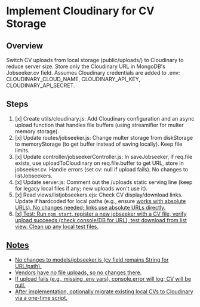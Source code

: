 # Implement Cloudinary for CV Storage

## Overview
Switch CV uploads from local storage (public/uploads/) to Cloudinary to reduce server size. Store only the Cloudinary URL in MongoDB's Jobseeker.cv field. Assumes Cloudinary credentials are added to .env: CLOUDINARY_CLOUD_NAME, CLOUDINARY_API_KEY, CLOUDINARY_API_SECRET.

## Steps
1. [x] Create utils/cloudinary.js: Add Cloudinary configuration and an async upload function that handles file buffers (using streamifier for multer memory storage).
2. [x] Update routes/jobseeker.js: Change multer storage from diskStorage to memoryStorage (to get buffer instead of saving locally). Keep file limits.
3. [x] Update controller/jobseekerController.js: In saveJobseeker, if req.file exists, use uploadToCloudinary on req.file.buffer to get URL, store in jobseeker.cv. Handle errors (set cv: null if upload fails). No changes to listJobseekers.
4. [x] Update server.js: Comment out the /uploads static serving line (keep for legacy local files if any; new uploads won't use it).
5. [x] Read views/listjobseekers.ejs: Check CV display/download links. Update if hardcoded for local paths (e.g., ensure <a href="<%= jobseeker.cv %>"> works with absolute URLs). No changes needed; links use absolute URLs directly.
6. [x] Test: Run `npm start`, register a new jobseeker with a CV file, verify upload succeeds (check console/DB for URL), test download from list view. Clean up any local test files.

## Notes
- No changes to models/jobseeker.js (cv field remains String for URL/path).
- Vendors have no file uploads, so no changes there.
- If upload fails (e.g., missing .env vars), console.error will log; CV will be null.
- After implementation, optionally migrate existing local CVs to Cloudinary via a one-time script.
